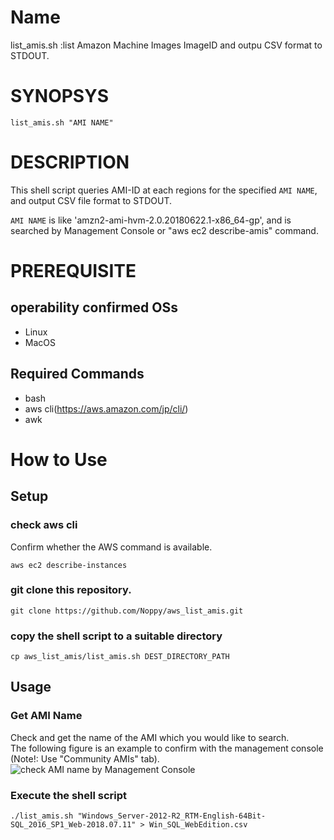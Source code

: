 # Name
list_amis.sh  :list Amazon Machine Images ImageID and outpu CSV format to STDOUT.
# SYNOPSYS
```
list_amis.sh "AMI NAME"
```
# DESCRIPTION
This shell script queries AMI-ID at each regions for the specified `AMI NAME`, and output CSV file format to STDOUT.

`AMI NAME` is like 'amzn2-ami-hvm-2.0.20180622.1-x86_64-gp', and is searched by Management Console or "aws ec2 describe-amis" command.
# PREREQUISITE
## operability confirmed OSs
- Linux
- MacOS
## Required Commands
- bash
- aws cli(https://aws.amazon.com/jp/cli/)
- awk

# How to Use
## Setup
### check aws cli
Confirm whether the AWS command is available.
```
aws ec2 describe-instances
```
### git clone this repository.
```
git clone https://github.com/Noppy/aws_list_amis.git
```
### copy the shell script to a suitable directory
```
cp aws_list_amis/list_amis.sh DEST_DIRECTORY_PATH
```
## Usage
### Get AMI Name
Check and get the name of the AMI which you would like to search.  
The following figure is an example to confirm with the management console  
(Note!: Use "Community AMIs" tab).
![check AMI name by Management Console](https://user-images.githubusercontent.com/2317667/44307780-b850b200-a3e3-11e8-8f69-442a69193cc5.png)
### Execute the shell script
```
./list_amis.sh "Windows_Server-2012-R2_RTM-English-64Bit-SQL_2016_SP1_Web-2018.07.11" > Win_SQL_WebEdition.csv
```
